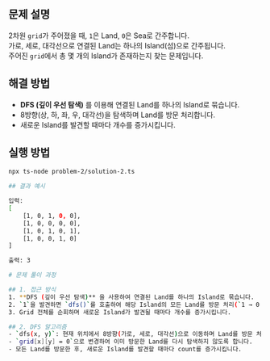 
## 문제 설명
2차원 `grid`가 주어졌을 때, `1`은 Land, `0`은 Sea로 간주합니다.  
가로, 세로, 대각선으로 연결된 Land는 하나의 Island(섬)으로 간주됩니다.  
주어진 `grid`에서 총 몇 개의 Island가 존재하는지 찾는 문제입니다.

## 해결 방법
- **DFS (깊이 우선 탐색)** 를 이용해 연결된 Land를 하나의 Island로 묶습니다.
- 8방향(상, 하, 좌, 우, 대각선)을 탐색하며 Land를 방문 처리합니다.
- 새로운 Island를 발견할 때마다 개수를 증가시킵니다.

## 실행 방법
```bash
npx ts-node problem-2/solution-2.ts

## 결과 예시

입력:
[
    [1, 0, 1, 0, 0],
    [1, 0, 0, 0, 0],
    [1, 0, 1, 0, 1],
    [1, 0, 0, 1, 0]
]

출력: 3

# 문제 풀이 과정

## 1. 접근 방식
1. **DFS (깊이 우선 탐색)** 을 사용하여 연결된 Land를 하나의 Island로 묶습니다.
2. `1`을 발견하면 `dfs()`를 호출하여 해당 Island의 모든 Land를 방문 처리(`1 → 0 변경`)합니다.
3. Grid 전체를 순회하며 새로운 Island가 발견될 때마다 개수를 증가시킵니다.

## 2. DFS 알고리즘
- `dfs(x, y)`: 현재 위치에서 8방향(가로, 세로, 대각선)으로 이동하며 Land를 방문 처리합니다.
- `grid[x][y] = 0`으로 변경하여 이미 방문한 Land를 다시 탐색하지 않도록 합니다.
- 모든 Land를 방문한 후, 새로운 Island를 발견할 때마다 count를 증가시킵니다.

